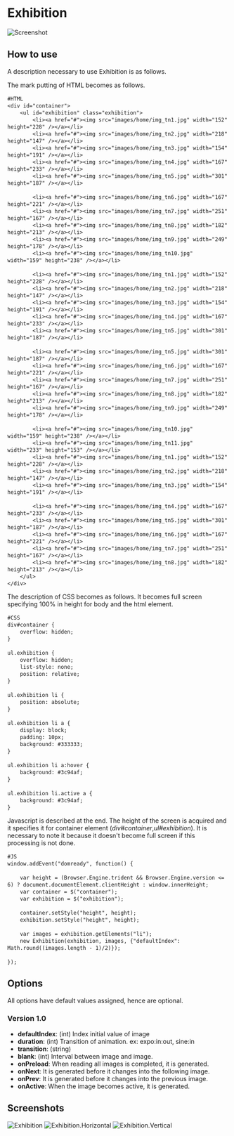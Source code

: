 Exhibition
===========

![Screenshot](http://holyshared.github.com/Exhibition/images/screenshot.jpg)

How to use
----------

A description necessary to use Exhibition is as follows.

The mark putting of HTML becomes as follows.

	#HTML
	<div id="container">
		<ul id="exhibition" class="exhibition">
			<li><a href="#"><img src="images/home/img_tn1.jpg" width="152" height="228" /></a></li>
			<li><a href="#"><img src="images/home/img_tn2.jpg" width="218" height="147" /></a></li>
			<li><a href="#"><img src="images/home/img_tn3.jpg" width="154" height="191" /></a></li>
			<li><a href="#"><img src="images/home/img_tn4.jpg" width="167" height="233" /></a></li>
			<li><a href="#"><img src="images/home/img_tn5.jpg" width="301" height="187" /></a></li>
	
			<li><a href="#"><img src="images/home/img_tn6.jpg" width="167" height="221" /></a></li>
			<li><a href="#"><img src="images/home/img_tn7.jpg" width="251" height="167" /></a></li>
			<li><a href="#"><img src="images/home/img_tn8.jpg" width="182" height="213" /></a></li>
			<li><a href="#"><img src="images/home/img_tn9.jpg" width="249" height="178" /></a></li>
			<li><a href="#"><img src="images/home/img_tn10.jpg" width="159" height="238" /></a></li>
	
			<li><a href="#"><img src="images/home/img_tn1.jpg" width="152" height="228" /></a></li>
			<li><a href="#"><img src="images/home/img_tn2.jpg" width="218" height="147" /></a></li>
			<li><a href="#"><img src="images/home/img_tn3.jpg" width="154" height="191" /></a></li>
			<li><a href="#"><img src="images/home/img_tn4.jpg" width="167" height="233" /></a></li>
			<li><a href="#"><img src="images/home/img_tn5.jpg" width="301" height="187" /></a></li>
	
			<li><a href="#"><img src="images/home/img_tn5.jpg" width="301" height="187" /></a></li>
			<li><a href="#"><img src="images/home/img_tn6.jpg" width="167" height="221" /></a></li>
			<li><a href="#"><img src="images/home/img_tn7.jpg" width="251" height="167" /></a></li>
			<li><a href="#"><img src="images/home/img_tn8.jpg" width="182" height="213" /></a></li>
			<li><a href="#"><img src="images/home/img_tn9.jpg" width="249" height="178" /></a></li>
	
			<li><a href="#"><img src="images/home/img_tn10.jpg" width="159" height="238" /></a></li>
			<li><a href="#"><img src="images/home/img_tn11.jpg" width="233" height="153" /></a></li>
			<li><a href="#"><img src="images/home/img_tn1.jpg" width="152" height="228" /></a></li>
			<li><a href="#"><img src="images/home/img_tn2.jpg" width="218" height="147" /></a></li>
			<li><a href="#"><img src="images/home/img_tn3.jpg" width="154" height="191" /></a></li>
	
			<li><a href="#"><img src="images/home/img_tn4.jpg" width="167" height="233" /></a></li>
			<li><a href="#"><img src="images/home/img_tn5.jpg" width="301" height="187" /></a></li>
			<li><a href="#"><img src="images/home/img_tn6.jpg" width="167" height="221" /></a></li>
			<li><a href="#"><img src="images/home/img_tn7.jpg" width="251" height="167" /></a></li>
			<li><a href="#"><img src="images/home/img_tn8.jpg" width="182" height="213" /></a></li>
		</ul>
	</div>

The description of CSS becomes as follows.
It becomes full screen specifying 100% in height for body and the html element.

	#CSS
	div#container {
		overflow: hidden;
	}
	
	ul.exhibition {
		overflow: hidden;
		list-style: none;
		position: relative;
	}
	
	ul.exhibition li {
		position: absolute;
	}
	
	ul.exhibition li a {
		display: block;
		padding: 10px;
		background: #333333;
	}
	
	ul.exhibition li a:hover {
		background: #3c94af;
	}

	ul.exhibition li.active a {
		background: #3c94af;
	}

Javascript is described at the end. The height of the screen is acquired and it specifies it for container element (*div#container*,*ul#exhibition*). 
It is necessary to note it because it doesn't become full screen if this processing is not done.

	#JS
	window.addEvent("domready", function() {

		var height = (Browser.Engine.trident && Browser.Engine.version <= 6) ? document.documentElement.clientHeight : window.innerHeight;
		var container = $("container");
		var exhibition = $("exhibition");

		container.setStyle("height", height);
		exhibition.setStyle("height", height);

		var images = exhibition.getElements("li");
		new Exhibition(exhibition, images, {"defaultIndex": Math.round((images.length - 1)/2)});

	});

Options
-------

All options have default values assigned, hence are optional.

### Version 1.0

* **defaultIndex**: (int) Index initial value of image
* **duration**: (int) Transition of animation. ex: expo:in:out, sine:in
* **transition**: (string) 
* **blank**: (int) Interval between image and image.
* **onPreload**: When reading all images is completed, it is generated.
* **onNext**: It is generated before it changes into the following image.
* **onPrev**: It is generated before it changes into the previous image.
* **onActive**: When the image becomes active, it is generated.


Screenshots
-----------

![Exhibition](http://holyshared.github.com/Exhibition/images/exhibition.jpg)
![Exhibition.Horizontal](http://holyshared.github.com/Exhibition/images/exhibition-horizontal.jpg)
![Exhibition.Vertical](http://holyshared.github.com/Exhibition/images/exhibition-vertical.jpg)
